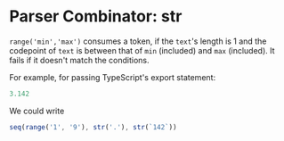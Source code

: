 # Parser Combinator: str

`range('min','max')` consumes a token, if the `text`'s length is 1 and the codepoint of `text` is between that of `min` (included) and `max` (included). It fails if it doesn't match the conditions.

For example, for passing TypeScript's export statement:

```typescript
3.142
```

We could write

```typescript
seq(range('1', '9'), str('.'), str(`142`))
```